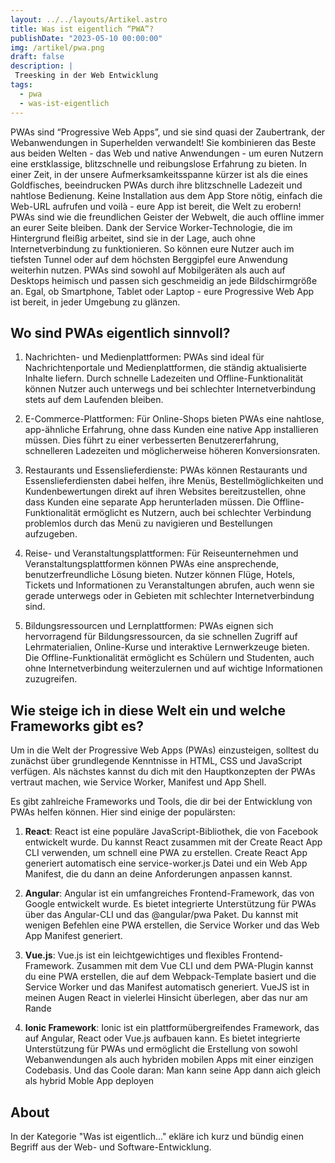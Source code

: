 ```yaml
---
layout: ../../layouts/Artikel.astro
title: Was ist eigentlich “PWA”?
publishDate: "2023-05-10 00:00:00"
img: /artikel/pwa.png
draft: false
description: |
 Treesking in der Web Entwicklung
tags:
  - pwa
  - was-ist-eigentlich
---
```


PWAs sind “Progressive Web Apps”, und sie sind quasi der Zaubertrank, der  Webanwendungen in Superhelden verwandelt! Sie kombinieren das Beste aus beiden Welten - das Web und native Anwendungen - um euren Nutzern eine erstklassige, blitzschnelle und reibungslose Erfahrung zu bieten.
In einer Zeit, in der unsere Aufmerksamkeitsspanne kürzer ist als die eines Goldfisches, beeindrucken PWAs durch ihre blitzschnelle Ladezeit und nahtlose Bedienung. Keine Installation aus dem App Store nötig, einfach die Web-URL aufrufen und voilà - eure App ist bereit, die Welt zu erobern!
PWAs sind wie die freundlichen Geister der Webwelt, die auch offline immer an eurer Seite bleiben. Dank der Service Worker-Technologie, die im Hintergrund fleißig arbeitet, sind sie in der Lage, auch ohne Internetverbindung zu funktionieren. So können eure Nutzer auch im tiefsten Tunnel oder auf dem höchsten Berggipfel eure Anwendung weiterhin nutzen.
PWAs sind sowohl auf Mobilgeräten als auch auf Desktops heimisch und passen sich geschmeidig an jede Bildschirmgröße an. Egal, ob Smartphone, Tablet oder Laptop - eure Progressive Web App ist bereit, in jeder Umgebung zu glänzen.



## Wo sind PWAs eigentlich sinnvoll?
1. Nachrichten- und Medienplattformen: PWAs sind ideal für Nachrichtenportale und Medienplattformen, die ständig aktualisierte Inhalte liefern. Durch schnelle Ladezeiten und Offline-Funktionalität können Nutzer auch unterwegs und bei schlechter Internetverbindung stets auf dem Laufenden bleiben.

2. E-Commerce-Plattformen: Für Online-Shops bieten PWAs eine nahtlose, app-ähnliche Erfahrung, ohne dass Kunden eine native App installieren müssen. Dies führt zu einer verbesserten Benutzererfahrung, schnelleren Ladezeiten und möglicherweise höheren Konversionsraten.

3. Restaurants und Essenslieferdienste: PWAs können Restaurants und Essenslieferdiensten dabei helfen, ihre Menüs, Bestellmöglichkeiten und Kundenbewertungen direkt auf ihren Websites bereitzustellen, ohne dass Kunden eine separate App herunterladen müssen. Die Offline-Funktionalität ermöglicht es Nutzern, auch bei schlechter Verbindung problemlos durch das Menü zu navigieren und Bestellungen aufzugeben.

4. Reise- und Veranstaltungsplattformen: Für Reiseunternehmen und Veranstaltungsplattformen können PWAs eine ansprechende, benutzerfreundliche Lösung bieten. Nutzer können Flüge, Hotels, Tickets und Informationen zu Veranstaltungen abrufen, auch wenn sie gerade unterwegs oder in Gebieten mit schlechter Internetverbindung sind.

5. Bildungsressourcen und Lernplattformen: PWAs eignen sich hervorragend für Bildungsressourcen, da sie schnellen Zugriff auf Lehrmaterialien, Online-Kurse und interaktive Lernwerkzeuge bieten. Die Offline-Funktionalität ermöglicht es Schülern und Studenten, auch ohne Internetverbindung weiterzulernen und auf wichtige Informationen zuzugreifen.

## Wie steige ich in diese Welt ein und welche Frameworks gibt es?
Um in die Welt der Progressive Web Apps (PWAs) einzusteigen, solltest du zunächst über grundlegende Kenntnisse in HTML, CSS und JavaScript verfügen. Als nächstes kannst du dich mit den Hauptkonzepten der PWAs vertraut machen, wie Service Worker, Manifest und App Shell.

Es gibt zahlreiche Frameworks und Tools, die dir bei der Entwicklung von PWAs helfen können. Hier sind einige der populärsten:

1. **React**: React ist eine populäre JavaScript-Bibliothek, die von Facebook entwickelt wurde. Du kannst React zusammen mit der Create React App CLI verwenden, um schnell eine PWA zu erstellen. Create React App generiert automatisch eine service-worker.js Datei und ein Web App Manifest, die du dann an deine Anforderungen anpassen kannst.

2. **Angular**: Angular ist ein umfangreiches Frontend-Framework, das von Google entwickelt wurde. Es bietet integrierte Unterstützung für PWAs über das Angular-CLI und das @angular/pwa Paket. Du kannst mit wenigen Befehlen eine PWA erstellen, die Service Worker und das Web App Manifest generiert.

3. **Vue.js**: Vue.js ist ein leichtgewichtiges und flexibles Frontend-Framework. Zusammen mit dem Vue CLI und dem PWA-Plugin kannst du eine PWA erstellen, die auf dem Webpack-Template basiert und die Service Worker und das Manifest automatisch generiert. VueJS ist in meinen Augen React in vielerlei Hinsicht überlegen, aber das nur am Rande

4. **Ionic Framework**: Ionic ist ein plattformübergreifendes Framework, das auf Angular, React oder Vue.js aufbauen kann. Es bietet integrierte Unterstützung für PWAs und ermöglicht die Erstellung von sowohl Webanwendungen als auch hybriden mobilen Apps mit einer einzigen Codebasis. Und das Coole daran: Man kann seine App dann aich gleich als hybrid Moble App deployen


## About
In der Kategorie "Was ist eigentlich..." ekläre ich kurz und bündig einen Begriff aus der Web- und Software-Entwicklung.